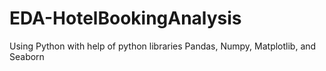 # EDA-HotelBookingAnalysis
Using Python with help of python libraries Pandas, Numpy, Matplotlib, and Seaborn
